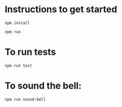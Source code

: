 # Instructions to get started

`npm install`

`npm run`

# To run tests 

`npm run test`

# To sound the bell:

`npm run sound-bell`
